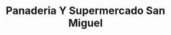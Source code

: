 ---
title: "Panaderia Y Supermercado San Miguel"
url: /south-bend/panaderia-y-supermercado-san-miguel/
shop: supermarket
---